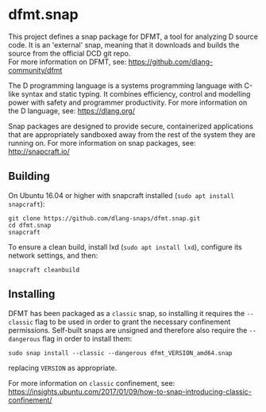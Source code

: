 dfmt.snap
========

This project defines a snap package for DFMT, a tool for analyzing 
D source code.  It is an 'external' snap, meaning that it downloads 
and builds the source from the official DCD git repo.  
For more information on DFMT, see: https://github.com/dlang-community/dfmt

The D programming language is a systems programming language with C-like
syntax and static typing.  It combines efficiency, control and modelling
power with safety and programmer productivity.  For more information on
the D language, see: https://dlang.org/

Snap packages are designed to provide secure, containerized applications
that are appropriately sandboxed away from the rest of the system they
are running on.  For more information on snap packages, see:
http://snapcraft.io/


Building
--------

On Ubuntu 16.04 or higher with snapcraft installed
(`sudo apt install snapcraft`):

    git clone https://github.com/dlang-snaps/dfmt.snap.git
    cd dfmt.snap
    snapcraft

To ensure a clean build, install lxd (`sudo apt install lxd`), configure
its network settings, and then:

    snapcraft cleanbuild


Installing
----------

DFMT has been packaged as a `classic` snap, so installing it requires 
the `--classic` flag to be used in order to grant the necessary confinement
permissions.  Self-built snaps are unsigned and therefore also require
the `--dangerous` flag in order to install them:

    sudo snap install --classic --dangerous dfmt_VERSION_amd64.snap

replacing `VERSION` as appropriate.

For more information on `classic` confinement, see:
https://insights.ubuntu.com/2017/01/09/how-to-snap-introducing-classic-confinement/
